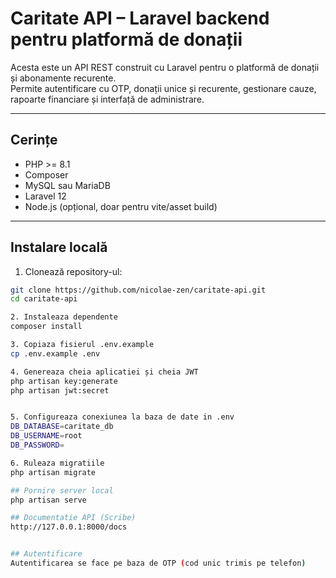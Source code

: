 # Caritate API – Laravel backend pentru platformă de donații

Acesta este un API REST construit cu Laravel pentru o platformă de donații și abonamente recurente.  
Permite autentificare cu OTP, donații unice și recurente, gestionare cauze, rapoarte financiare și interfață de administrare.

---

## Cerințe

- PHP >= 8.1
- Composer
- MySQL sau MariaDB
- Laravel 12
- Node.js (opțional, doar pentru vite/asset build)

---

## Instalare locală

1. Clonează repository-ul:
```bash
git clone https://github.com/nicolae-zen/caritate-api.git
cd caritate-api

2. Instaleaza dependente
composer install

3. Copiaza fisierul .env.example
cp .env.example .env

4. Genereaza cheia aplicatiei și cheia JWT
php artisan key:generate
php artisan jwt:secret


5. Configureaza conexiunea la baza de date in .env
DB_DATABASE=caritate_db
DB_USERNAME=root
DB_PASSWORD=

6. Ruleaza migratiile
php artisan migrate

## Pornire server local
php artisan serve

## Documentatie API (Scribe)
http://127.0.0.1:8000/docs


## Autentificare
Autentificarea se face pe baza de OTP (cod unic trimis pe telefon)
